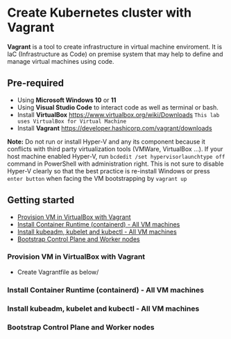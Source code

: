 # Create Kubernetes cluster with Vagrant
**Vagrant** is a tool to create infrastructure in virtual machine enviroment. It is IaC (Infrastructure as Code) on premise system that may help to define and manage virtual machines using code.

## Pre-required
- Using **Microsoft Windows 10** or **11**
- Using **Visual Studio Code** to interact code as well as terminal or bash.
- Install **VirtualBox** https://www.virtualbox.org/wiki/Downloads
`This lab uses VirtualBox for Virtual Machine`
- Install **Vagrant** https://developer.hashicorp.com/vagrant/downloads

**Note:** Do not run or install Hyper-V and any its component because it conflicts with third party virtualization tools (VMWare, VirtualBox ...).
If your host machine enabled Hyper-V, run `bcdedit /set hypervisorlaunchtype off` command in PowerShell with administration right. This is not sure to disable Hyper-V clearly so that the best practice is re-install Windows or press `enter button` when facing the VM bootstrapping by `vagrant up`
 
## Getting started
- [Provision VM in VirtualBox with Vagrant](#provision-vm-in-virtualbox-with-vagrant)
- [Install Container Runtime (containerd) - All VM machines](#install-container-runtime-containerd---all-vm-machines)
- [Install kubeadm, kubelet and kubectl - All VM machines](#install-kubeadm-kubelet-and-kubectl---all-vm-machines)
- [Bootstrap Control Plane and Worker nodes](#bootstrap-control-plane-and-worker-nodes)

### Provision VM in VirtualBox with Vagrant
- Create Vagrantfile as below/

### Install Container Runtime (containerd) - All VM machines

### Install kubeadm, kubelet and kubectl - All VM machines

### Bootstrap Control Plane and Worker nodes